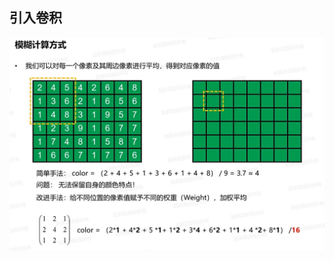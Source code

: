 ## 引入卷积

![输入图片说明](/imgs/2025-02-14/1wfcjNBjwEQBT0J7.png)
<!--stackedit_data:
eyJoaXN0b3J5IjpbLTM2NDcxMDQ1Nl19
-->